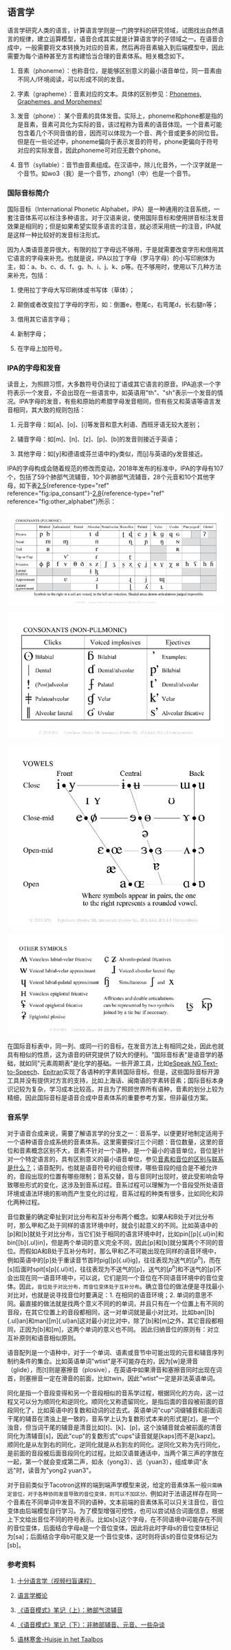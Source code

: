 ## 语言学

语言学研究人类的语言，计算语言学则是一门跨学科的研究领域，试图找出自然语言的规律，建立运算模型，语音合成其实就是计算语言学的子领域之一。在语音合成中，一般需要将文本转换为对应的音素，然后再将音素输入到后端模型中，因此需要为每个语种甚至方言构建恰当合理的音素体系。相关概念如下。

1.  音素（phoneme）：也称音位，是能够区别意义的最小语音单位，同一音素由不同人/环境阅读，可以形成不同的发音。

2.  字素（grapheme）：音素对应的文本。具体的区别参见：[Phonemes,
    Graphemes, and
    Morphemes!](https://www.youtube.com/watch?v=25r1fyoorko)

3.  发音（phone）：
    某个音素的具体发音。实际上，phoneme和phone都是指的是音素，音素可具化为实际的音，该过程称为音素的语音体现。一个音素可能包含着几个不同音值的音，因而可以体现为一个音、两个音或更多的同位音。但是在一些论述中，phoneme偏向于表示发音的符号，phone更偏向于符号对应的实际发音，因此phoneme可对应无数个phone。

4.  音节（syllable）：音节由音素组成。在汉语中，除儿化音外，一个汉字就是一个音节。如wo3（我）是一个音节，zhong1（中）也是一个音节。

### 国际音标简介

国际音标（International Phonetic
Alphabet，IPA）是一种通用的注音系统，一套注音体系可以标注多种语言。对于汉语来说，使用国际音标和使用拼音标注发音效果是相同的；但是如果希望实现多语言的注音，就必须采用统一的注音，IPA就是这样一种比较好的发音标注形式。

因为人类语音差异很大，有限的拉丁字母远不够用，于是就需要改变字形和借用其它语言的字母来补充。也就是说，IPA以拉丁字母（罗马字母）的小写印刷体为主，如：a、b、c、d、f、g、h、i、j、k、p等。在不够用时，使用以下几种方法来补充，包括：

1.  使用拉丁字母大写印刷体或书写体（草体）；

2.  颠倒或者改变拉丁字母的字形，如：倒置e，卷尾c，右弯尾d，长右腿n等；

3.  借用其它语言字母；

4.  新制字母；

5.  在字母上加符号。

### IPA的字母和发音

读音上，为照顾习惯，大多数符号仍读拉丁语或其它语言的原音。IPA追求一个字符表示一个发音，不会出现在一些语言中，如英语用"th"、"sh"表示一个发音的情况。IPA字母的发音，有些和原始的希腊字母发音相同，但有些又和英语等语言发音相同，其大致的规则包括：

1.  元音字母：如\[a\]、\[o\]、\[i\]等发音和意大利语、西班牙语无较大差别；

2.  辅音字母：如\[m\]、\[n\]、\[z\]、\[p\]、\[b\]的发音则接近于英语；

3.  其他字母：如\[y\]和德语或芬兰语中的y类似，而\[j\]与英语的y发音接近。

IPA的字母构成会随着规范的修改而变动，2018年发布的标准中，IPA的字母有107个，包括了59个肺部气流辅音，10个非肺部气流辅音，28个元音和10个其他字母，如下表[2.5](#fig:ipa_consant){reference-type="ref"
reference="fig:ipa_consant"}-[2.8](#fig:other_alphabet){reference-type="ref"
reference="fig:other_alphabet"}所示：

![肺部气流辅音（59个） ](../image/ipa_consant.png)

![非肺部气流辅音（10个） ](../image/ipa_consant_not.png)

![（元音） ](../image/vowel.png)

![（其它字母） ](../image/other_alphabet.png)

在国际音标表中，同一列、或同一行的音标，在发音方法上有相同之处，因此也就具有相似的性质，这为语音的研究提供了较大的便利。"国际音标表"是语音学的基础，就如同"元素周期表"是化学的基础。一些开源工具，比如[eSpeak
NG
Text-to-Speech](https://github.com/espeak-ng/espeak-ng)、[Epitran](https://github.com/dmort27/epitran)实现了各语种的字素转国际音标。但是，这些国际音标开源工具并没有提供对方言的支持，比如上海话、闽南语的字素转音素；国际音标本身识记较为复杂，学习成本比较高，并且为了照顾世界所有语种，音素的划分上较为精细，因此国际音标是语音合成中音素体系的重要参考方案，但非最佳方案。

### 音系学

对于语音合成来说，需要了解语言学的分支之一：音系学，以便更好地制定适用于一个语种语音合成系统的音素体系。这里需要探讨三个问题：音位数量，这里的音位和音素概念区别不大，音素不针对一个语种，是一个最小的语音单位，音位是针对一个特定语言的，具有区别意义的最小语音单位，参见[音素和音位的区别与联系是什么？](https://www.zhihu.com/question/27250496)；语音配列，也就是语音符号的组合规律，哪些音段的组合是不被允许的，音段出现的位置有哪些限制；音系交替，音与音同时出现时，彼此受影响会导致哪些形式的变化，这涉及到音系过程。音系过程可以理解为一个音段受所处语音环境或语法环境的影响而产生变化的过程，音系过程的种类有很多，比如同化和异化两种过程。

音位数量的确定牵扯到对比分布和互补分布两个概念。如果A和B处于对比分布时，那么甲和乙处于同样的语言环境中时，就会引起意义的不同。比如英语中的\[p\]和\[b\]就处于对比分布，当它们处于相同的语言环境中时，比如pin\[[p]{.ul}in\]和bin\[[b]{.ul}in\]，但是两个单词的意义完全不同，因此\[p\]和\[b\]就分属两个不同的音位。而假如A和B处于互补分布时，那么甲和乙不可能出现在同样的语音环境中，例如英语中的\[p\]处于重读音节首时pig\[[p]{.ul}ig\]，往往表现为送气的\[$p^h$\]，而在\[s\]后面时spit\[s[p]{.ul}it\]，往往表现为不送气的\[p\]，送气的\[$p^h$\]和不送气的\[p\]不会出现在同一语音环境中，可以说，它们是同一个音位在不同语音环境中的音位变体。因此，`音位处于对比分布，而音位变体处于互补分布`。确立音位的做法便是寻找最小对比对，也就是说寻找音位时要满足：1.
在相同的语音环境；2.
单词的意思不同。最直接的做法就是找两个意义不同的的单词，并且只有在一个位置上有不同的音段，在其它位置上的音段都相同，这一对单词就是最小对比对。比如ban\[[b]{.ul}an\]和man\[[m]{.ul}an\]这对最小对比对中，除了\[b\]和\[m\]之外，其它音段都相同，正因为\[b\]和\[m\]，这两个单词的意义也不同。
因此归纳音位的原则有：对立互补原则和语音相似原则。

语音配列是一个语种中，对于一个单词、语素或音节中可能出现的元音和辅音序列制约条件的集合。比如英语单词"wtist"是不可能存在的，因为\[w\]是滑音（glide），而\[t\]则是塞擦音（plosive），在英语中如果滑音和塞擦音同时出现在词首，则塞擦音一定在滑音的前面，比如twin，因此"wtist"一定是非法英语单词。

同化是指一个音段变得和另一个音段相似的音系学过程，根据同化的方向，这一过程又可以分为顺同化和逆同化。顺同化又称遗留同化，是指后面的音段被前面的音段同化了，比如英语中的复数和动词的过去式。英语单词"cup"词缀辅音和前面词干尾的辅音在清浊上是一致的，音系学上认为复数形式本来的形式是\[z\]，是一个浊音，但当词干尾的辅音是清音比如\[t\]、\[k\]、\[p\]，这个浊辅音就会被前面的清音同化为清辅音\[s\]，因此"cup"的复数形式"cups"读音就是\[kaps\]而不是\[kapz\]。顺同化是从左到右的同化，逆同化就是从右到左的同化。逆同化又称为先行同化，是前面的音段被后面音段同化的过程。比如汉语普通话中，当两个第三声的字放在一起，第一个就会变成第二声，如永（yong3）、远（yuan3），组成单词"永远"时，读音为"yong2
yuan3"。

对于目前类似于Tacotron这样的端到端声学模型来说，给定的音素体系一般`只需确定音位，对于各种协同发音导致的音位变体，则可以不加区分。`例如对于法语这样存在同一个音素在不同单词中发音不同的语种，文本前端的音素体系可以只关注音位，音位变体由后端模型自行学习。为了模型增强可控性，也可以尝试结合词面信息，根据上下文给出音位不同的符号表示。比如s\[s\]这个字母，在不同语境中可能存在不同的音位变体，后面结合字母a是一个音位变体，因此将此时字母s的音位变体标记为\[sa\]；后面结合字母b可能又是一个音位变体，这时则将该s的音位变体标记为\[sb\]。

### 参考资料

1.  [十分语言学（视频扫盲课程）](https://space.bilibili.com/363660379)

2.  [语言学概论](http://media.openonline.com.cn/media_file/rm/huashi0703/yuyanxgl/mulu.htm)

3.  [《语音模式》笔记（上）：肺部气流辅音](https://zhuanlan.zhihu.com/p/470501423)

4.  [《语音模式》笔记（下）：非肺部辅音、元音、一些杂谈](https://zhuanlan.zhihu.com/p/471036291)

5.  [语林寒舍-Huisje in het
    Taalbos](https://www.zhihu.com/column/yulinhanshe)